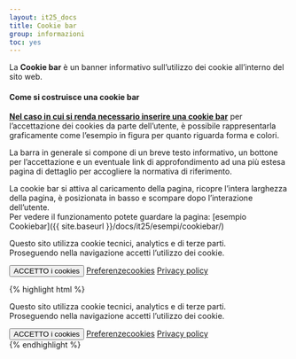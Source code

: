 ```yaml
---
layout: it25_docs
title: Cookie bar
group: informazioni
toc: yes
---
```


<!-- Style override for Documentation purposes -->
<style>
  .bd-example .cookiebar {
    display: block;
    position: static;
    transform: none;
  }
</style>

La **Cookie bar** è un banner informativo sull’utilizzo dei cookie all’interno del sito web.

#### Come si costruisce una cookie bar
**[Nel caso in cui si renda necessario inserire una cookie bar](https://www.garanteprivacy.it/temi/cookie)** per l’accettazione dei cookies da parte dell’utente, è possibile rappresentarla graficamente come l’esempio in figura per quanto riguarda forma e colori.

La barra in generale si compone di un breve testo informativo, un bottone per l’accettazione e un eventuale link di approfondimento ad una più estesa pagina di dettaglio per accogliere la normativa di riferimento.

La cookie bar si attiva al caricamento della pagina, ricopre l’intera larghezza della pagina, è posizionata in basso e scompare dopo l’interazione dell’utente.  
Per vedere il funzionamento potete guardare la pagina: [esempio Cookiebar]({{ site.baseurl }}/docs/it25/esempi/cookiebar/)

<div class="bd-example">
<section class="cookiebar" aria-label="Gestione dei cookies" aria-live="polite">
  <p>Questo sito utilizza cookie tecnici, analytics e di terze parti. <br />Proseguendo nella navigazione accetti l’utilizzo dei cookie.</p>
  <div class="mt-4">
    <button class="btn btn-lg btn-primary me-3">ACCETTO<span class="visually-hidden"> i cookies</span></button>
    <a href="#" class="me-3">Preferenze<span class="visually-hidden">cookies</span></a>
    <a href="#" class="">Privacy policy</a>
  </div>
</section>
</div>

{% highlight html %}
<section class="cookiebar fade" aria-label="Gestione dei cookies" aria-live="polite">
  <p>Questo sito utilizza cookie tecnici, analytics e di terze parti. <br />Proseguendo nella navigazione accetti l’utilizzo dei cookie.</p>
  <div class="mt-4">
    <button data-bs-accept="cookiebar" class="btn btn-lg btn-primary me-3">ACCETTO<span class="visually-hidden"> i cookies</span></button>
    <a href="#" class="me-3">Preferenze<span class="visually-hidden">cookies</span></a>
    <a href="#" class="">Privacy policy</a>
  </div>
</section>
{% endhighlight %}
